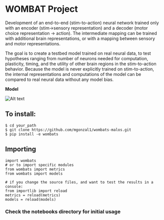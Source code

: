 # WOMBAT Project

Development of an end-to-end (stim-to-action) neural network trained only with an encoder (stim->sensory representation) and a decoder (motor choice representation -> action). The intermediate mapping can be trained with additional brain representations, or with a mapping between sensory and motor representations. 

The goal is to create a testbed model trained on real neural data, to test hypotheses ranging from number of neurons needed for computation, plasticity, timing, and the utility of other brain regions in the stim-to-action behavior. Because the model is never explicitly trained on stim-to-action, the internal representations and computations of the model can be compared to real neural data without any model bias.

__Model__

![Alt text](/img/model.png?raw=true "Title")


## To install:
```
$ cd your_path
$ git clone https://github.com/mgonzal1/wombats-malos.git
$ pip install -e wombats
```

## Importing
```
import wombats
# or to import specific modules
from wombats import metrics
from wombats import models

# if you change the source files, and want to test the results in a console:
from importlib import reload
metrics = reload(metrics)
models = reload(models)
```

### Check the notebooks directory for initial usage
